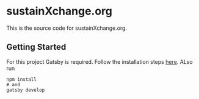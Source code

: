 # sustainXchange.org

This is the source code for sustainXchange.org.

## Getting Started

For this project Gatsby is required. Follow the installation steps [here](https://www.gatsbyjs.com/docs/tutorial/part-0/). ALso run

```
npm install
# and
gatsby develop
``` 
